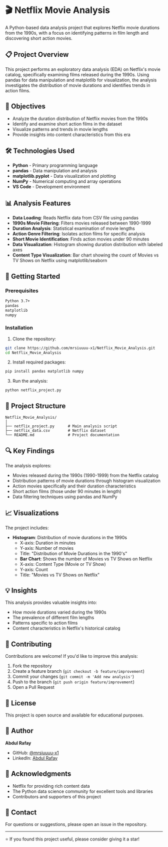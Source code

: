 # 🎬 Netflix Movie Analysis

A Python-based data analysis project that explores Netflix movie durations from the 1990s, with a focus on identifying patterns in film length and discovering short action movies.

## 📋 Project Overview

This project performs an exploratory data analysis (EDA) on Netflix's movie catalog, specifically examining films released during the 1990s. Using pandas for data manipulation and matplotlib for visualization, the analysis investigates the distribution of movie durations and identifies trends in action films.

## 🎯 Objectives

- Analyze the duration distribution of Netflix movies from the 1990s
- Identify and examine short action films in the dataset
- Visualize patterns and trends in movie lengths
- Provide insights into content characteristics from this era

## 🛠️ Technologies Used

- **Python** - Primary programming language
- **pandas** - Data manipulation and analysis
- **matplotlib.pyplot** - Data visualization and plotting
- **NumPy** - Numerical computing and array operations
- **VS Code** - Development environment

## 📊 Analysis Features

- **Data Loading**: Reads Netflix data from CSV file using pandas
- **1990s Movie Filtering**: Filters movies released between 1990-1999
- **Duration Analysis**: Statistical examination of movie lengths
- **Action Genre Filtering**: Isolates action films for specific analysis
- **Short Movie Identification**: Finds action movies under 90 minutes
- **Data Visualization**: Histogram showing duration distribution with labeled axes
- **Content Type Visualization**: Bar chart showing the count of Movies vs TV Shows on Netflix using matplotlib/seaborn

## 🚀 Getting Started

### Prerequisites

```bash
Python 3.7+
pandas
matplotlib
numpy
```

### Installation

1. Clone the repository:
```bash
git clone https://github.com/mrsiuuuu-x1/Netflix_Movie_Analysis.git
cd Netflix_Movie_Analysis
```

2. Install required packages:
```bash
pip install pandas matplotlib numpy
```

3. Run the analysis:
```bash
python netflix_project.py
```

## 📁 Project Structure

```
Netflix_Movie_Analysis/
│
├── netflix_project.py      # Main analysis script
├── netflix_data.csv        # Netflix dataset
└── README.md               # Project documentation
```

## 🔍 Key Findings

The analysis explores:
- Movies released during the 1990s (1990-1999) from the Netflix catalog
- Distribution patterns of movie durations through histogram visualization
- Action movies specifically and their duration characteristics
- Short action films (those under 90 minutes in length)
- Data filtering techniques using pandas and NumPy

## 📈 Visualizations

The project includes:
- **Histogram**: Distribution of movie durations in the 1990s
  - X-axis: Duration in minutes
  - Y-axis: Number of movies
  - Title: "Distribution of Movie Durations in the 1990's"
  - **Bar Chart**: Shows the number of Movies vs TV Shows on Netflix
  - X-axis: Content Type (Movie or TV Show)
  - Y-axis: Count
  - Title: "Movies vs TV Shows on Netflix"

## 💡 Insights

This analysis provides valuable insights into:
- How movie durations varied during the 1990s
- The prevalence of different film lengths
- Patterns specific to action films
- Content characteristics in Netflix's historical catalog

## 🤝 Contributing

Contributions are welcome! If you'd like to improve this analysis:

1. Fork the repository
2. Create a feature branch (`git checkout -b feature/improvement`)
3. Commit your changes (`git commit -m 'Add new analysis'`)
4. Push to the branch (`git push origin feature/improvement`)
5. Open a Pull Request

## 📝 License

This project is open source and available for educational purposes.

## 👤 Author

**Abdul Rafay**

- GitHub: [@mrsiuuuu-x1](https://github.com/mrsiuuuu-x1)
- LinkedIn: [Abdul Rafay](https://www.linkedin.com/in/abdul-rafay-104084352/)

## 🙏 Acknowledgments

- Netflix for providing rich content data
- The Python data science community for excellent tools and libraries
- Contributors and supporters of this project

## 📧 Contact

For questions or suggestions, please open an issue in the repository.

---

⭐ If you found this project useful, please consider giving it a star!
